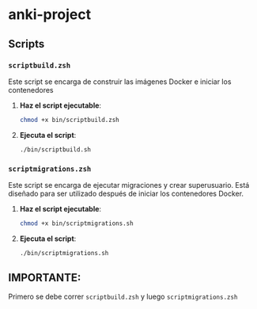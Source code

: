 # anki-project

## Scripts

### `scriptbuild.zsh`

Este script se encarga de construir las imágenes Docker e iniciar los contenedores

1. **Haz el script ejecutable**:

   ```sh
   chmod +x bin/scriptbuild.zsh
   ```

2. **Ejecuta el script**:

   ```sh
   ./bin/scriptbuild.sh
   ```

### `scriptmigrations.zsh`

Este script se encarga de ejecutar migraciones y crear superusuario. Está diseñado para ser utilizado después de iniciar los contenedores Docker.

1. **Haz el script ejecutable**:

   ```sh
   chmod +x bin/scriptmigrations.sh
   ```

2. **Ejecuta el script**:

   ```sh
   ./bin/scriptmigrations.sh
   ```

## IMPORTANTE:

Primero se debe correr `scriptbuild.zsh` y luego `scriptmigrations.zsh`
